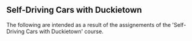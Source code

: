 ## Self-Driving Cars with Duckietown
The following are intended as a result of the assignements of the 'Self-Driving Cars with Duckietown' course.